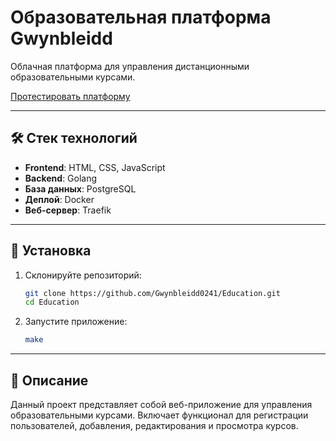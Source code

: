 # Образовательная платформа Gwynbleidd

Облачная платформа для управления дистанционными образовательными курсами.

[Протестировать платформу](http://195.133.20.34:2001/course-list.html)

---

## 🛠️ Стек технологий

- **Frontend**: HTML, CSS, JavaScript
- **Backend**: Golang
- **База данных**: PostgreSQL
- **Деплой**: Docker
- **Веб-сервер**: Traefik

---

## 🚀 Установка

1. Склонируйте репозиторий:

    ```bash
    git clone https://github.com/Gwynbleidd0241/Education.git
    cd Education
    ```

2. Запустите приложение:

    ```bash
    make
    ```

---

## 📄 Описание

Данный проект представляет собой веб-приложение для управления образовательными курсами. 
Включает функционал для регистрации пользователей, добавления, редактирования и просмотра курсов.
